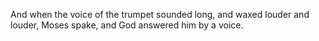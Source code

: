 And when the voice of the trumpet sounded long, and waxed louder and louder, Moses spake, and God answered him by a voice.
